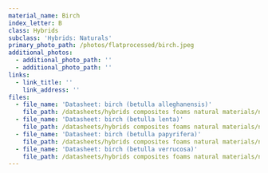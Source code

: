 ```yaml
---
material_name: Birch
index_letter: B
class: Hybrids
subclass: 'Hybrids: Naturals'
primary_photo_path: /photos/flatprocessed/birch.jpeg
additional_photos:
  - additional_photo_path: ''
  - additional_photo_path: ''
links:
  - link_title: ''
    link_address: ''
files:
  - file_name: 'Datasheet: birch (betulla alleghanensis)'
    file_path: /datasheets/hybrids composites foams natural materials/natural materials/birch(betula alleghanensis).pdf
  - file_name: 'Datasheet: birch (betulla lenta)'
    file_path: /datasheets/hybrids composites foams natural materials/natural materials/birch(betula lenta).pdf
  - file_name: 'Datasheet: birch (betulla papyrifera)'
    file_path: /datasheets/hybrids composites foams natural materials/natural materials/birch(betula papyrifera).pdf
  - file_name: 'Datasheet: birch (betulla verrucosa)'
    file_path: /datasheets/hybrids composites foams natural materials/natural materials/birch(betula verrucosa).pdf
---
```


